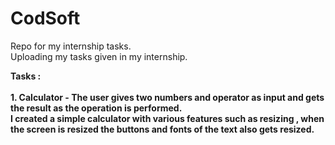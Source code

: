 # CodSoft
Repo for my internship tasks.
<br>
Uploading my tasks given in my internship.
<br>

<b>Tasks :
<b><br><br>1. Calculator - The user gives two numbers and operator as input and gets the result as the operation is performed.</b> 
<br> 
I created a simple calculator with various features such as resizing , when the screen is resized the buttons and fonts of the text also gets resized.
